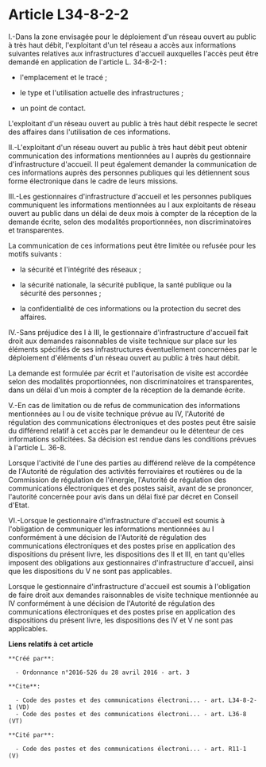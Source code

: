 # Article L34-8-2-2

I.-Dans la zone envisagée pour le déploiement d'un réseau ouvert au public à très haut débit, l'exploitant d'un tel réseau a
accès aux informations suivantes relatives aux infrastructures d'accueil auxquelles l'accès peut être demandé en application
de l'article L. 34-8-2-1 :

- l'emplacement et le tracé ;

- le type et l'utilisation actuelle des infrastructures ;

- un point de contact. 

L'exploitant d'un réseau ouvert au public à très haut débit respecte le secret des affaires dans l'utilisation de ces
informations. 

II.-L'exploitant d'un réseau ouvert au public à très haut débit peut obtenir communication des informations mentionnées au I
auprès du gestionnaire d'infrastructure d'accueil. Il peut également demander la communication de ces informations auprès des
personnes publiques qui les détiennent sous forme électronique dans le cadre de leurs missions. 

III.-Les gestionnaires d'infrastructure d'accueil et les personnes publiques communiquent les informations mentionnées au I
aux exploitants de réseau ouvert au public dans un délai de deux mois à compter de la réception de la demande écrite, selon
des modalités proportionnées, non discriminatoires et transparentes. 

La communication de ces informations peut être limitée ou refusée pour les motifs suivants :

- la sécurité et l'intégrité des réseaux ;

- la sécurité nationale, la sécurité publique, la santé publique ou la sécurité des personnes ;

- la confidentialité de ces informations ou la protection du secret des affaires. 

IV.-Sans préjudice des I à III, le gestionnaire d'infrastructure d'accueil fait droit aux demandes raisonnables de visite
technique sur place sur les éléments spécifiés de ses infrastructures éventuellement concernées par le déploiement d'éléments
d'un réseau ouvert au public à très haut débit. 

La demande est formulée par écrit et l'autorisation de visite est accordée selon des modalités proportionnées, non
discriminatoires et transparentes, dans un délai d'un mois à compter de la réception de la demande écrite. 

V.-En cas de limitation ou de refus de communication des informations mentionnées au I ou de visite technique prévue au IV,
l'Autorité de régulation des communications électroniques et des postes peut être saisie du différend relatif à cet accès par
le demandeur ou le détenteur de ces informations sollicitées. Sa décision est rendue dans les conditions prévues à l'article
L. 36-8. 

Lorsque l'activité de l'une des parties au différend relève de la compétence de l'Autorité de régulation des activités
ferroviaires et routières ou de la Commission de régulation de l'énergie, l'Autorité de régulation des communications
électroniques et des postes saisit, avant de se prononcer, l'autorité concernée pour avis dans un délai fixé par décret en
Conseil d'Etat. 

VI.-Lorsque le gestionnaire d'infrastructure d'accueil est soumis à l'obligation de communiquer les informations mentionnées
au I conformément à une décision de l'Autorité de régulation des communications électroniques et des postes prise en
application des dispositions du présent livre, les dispositions des II et III, en tant qu'elles imposent des obligations aux
gestionnaires d'infrastructure d'accueil, ainsi que les dispositions du V ne sont pas applicables. 

Lorsque le gestionnaire d'infrastructure d'accueil est soumis à l'obligation de faire droit aux demandes raisonnables de
visite technique mentionnée au IV conformément à une décision de l'Autorité de régulation des communications électroniques et
des postes prise en application des dispositions du présent livre, les dispositions des IV et V ne sont pas applicables.

**Liens relatifs à cet article**

	**Créé par**:

	  - Ordonnance n°2016-526 du 28 avril 2016 - art. 3

	**Cite**:

	  - Code des postes et des communications électroni... - art. L34-8-2-1 (VD)
	  - Code des postes et des communications électroni... - art. L36-8 (VT)

	**Cité par**:

	  - Code des postes et des communications électroni... - art. R11-1 (V)

